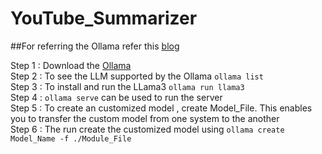 # YouTube_Summarizer

##For referring the Ollama refer this [blog](https://www.casedone.ai/blog/ollama-beginner-guide-to-local-llm-and-api-hosting)

Step 1 : Download the [Ollama](https://ollama.com/download/windows)
<br>
Step 2 : To see the LLM supported by the Ollama 
```ollama list```
<br>
Step 3 : To install and run the LLama3 
```ollama run llama3```
<br>
Step 4 : ```ollama serve``` can be used to run the server
<br>
Step 5 : To create an customized model , create Model_File. This enables you to transfer the custom model from one system to the another
<br>
Step 6 : The run create the customized model using ```ollama create Model_Name -f ./Module_File```
<br>
